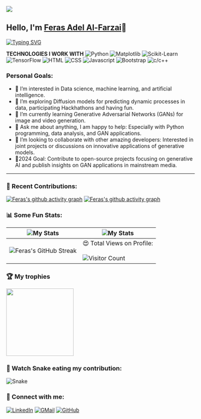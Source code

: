 ![](https://raw.githubusercontent.com/halfrost/halfrost/master/icons/header_.png)


## Hello, I'm [Feras Adel Al-Farzai](https://codeferas.github.io/)👋
[![Typing SVG](https://readme-typing-svg.herokuapp.com?size=25&color=1A9AF7&lines=I'm+an+aspiring+DataScientist;and+Competitive+Coder)](https://git.io/typing-svg)

**TECHNOLOGIES I WORK WITH**
![Python](https://img.shields.io/badge/Python-blue?style=for-the-badge&logo=python&logoColor=blue)
![Matplotlib](https://img.shields.io/badge/Python-blue?style=for-the-badge&logo=Matplotlib&logoColor=blue)
![Scikit-Learn](https://img.shields.io/badge/Python-blue?style=for-the-badge&logo=Scikit-Learn&logoColor=blue)
![TensorFlow](https://img.shields.io/badge/Python-blue?style=for-the-badge&logo=TensorFlow-Learn&logoColor=ff8e00)
![HTML](https://img.shields.io/badge/html%20-%23E34F26.svg?&style=for-the-badge&logo=html5&logoColor=white)
![CSS](https://img.shields.io/badge/css%20-%231572B6.svg?&style=for-the-badge&logo=css3&logoColor=white)
![Javascript](https://img.shields.io/badge/-Javascript-ffb400?style=for-the-badge&logo=javascript&logoColor=ffff3f)
![Bootstrap](https://img.shields.io/badge/-Bootstrap-blue?style=for-the-badge&logo=bootstrap)
![c/c++](https://img.shields.io/badge/C/C++-blue?style=for-the-badge&logo=C/C++&logoColor=blue)



### Personal Goals:

- 👀 I’m interested in Data science, machine learning, and artificial intelligence.
- 🌱 I’m exploring Diffusion models for predicting dynamic processes in data, participating Hackhathons and having fun.
- 🌱 I’m currently learning Generative Adversarial Networks (GANs) for image and video generation.
- 💬 Ask me about anything, I am happy to help: Especially with Python programming, data analysis, and GAN applications.
- 💞️ I’m looking to collaborate with other amazing developers: Interested in joint projects or discussions on innovative applications of generative models.
- 🥅2024 Goal: Contribute to open-source projects focusing on generative AI and publish insights on GAN applications in mainstream media.

---

### 🧾 Recent Contributions:
[![Feras's github activity graph](https://activity-graph.herokuapp.com/graph?username=codeFeras&theme=react-dark)](https://github.com/codeFeras/)
[![Feras's github activity graph](https://github-readme-activity-graph.vercel.app/graph?username=codeFeras&theme=react-dark)](https://github.com/codeFeras)
### 📊 Some Fun Stats:
| ![My Stats](https://github-readme-stats.vercel.app/api?username=codeFeras&theme=midnight-purple) | ![My Stats](https://github-readme-stats.vercel.app/api/top-langs/?username=codeFeras&theme=midnight-purple) |
| --- | --- |
| ![Feras's GitHub Streak](https://github-readme-streak-stats.herokuapp.com/?user=codeFeras&theme=vision-friendly-dark) | 😍 Total Views on Profile:<br><br> ![Visitor Count](https://profile-counter.glitch.me/codeFeras/count.svg) |


### 🏆 My trophies

<img height="180" src="https://github-profile-trophy.vercel.app/?username=codeFeras&column=8&theme=algolia&no-frame=true"/>

### 🐍 Watch Snake eating my contribution:
![Snake](https://github.com/codeFeras/codeFeras/blob/output/github-contribution-grid-snake.svg)

### 🤝 Connect with me:

[![LinkedIn](https://img.shields.io/badge/LinkedIn-0077B5?style=for-the-badge&logo=linkedin&logoColor=white)](https://www.linkedin.com/in/codeferas/)
[![GMail](https://img.shields.io/badge/Gmail-D14836?style=for-the-badge&logo=gmail&logoColor=white)](mailto:ferasalfarzai@gmail.com)
[![GitHub](https://img.shields.io/badge/GitHub-100000?style=for-the-badge&logo=github&logoColor=white)](https://github.com/codeFeras)




<!--
**codeFeras/codeFeras** is a ✨ _special_ ✨ repository because its `README.md` (this file) appears on your GitHub profile.

Here are some ideas to get you started:

- 🔭 I’m currently working on ...
- 🌱 I’m currently learning ...
- 👯 I’m looking to collaborate on ...
- 🤔 I’m looking for help with ...
- 💬 Ask me about ...
- 📫 How to reach me: ...
- 😄 Pronouns: ...
- ⚡ Fun fact: ...
-->

